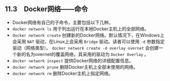 ## 11.3　Docker网络——命令

+ Docker网络有自己的子命令，主要包括以下几种。
+ `docker network ls` 用于列出运行在本地Docker主机上的全部网络。
+ `docker network create` 创建新的Docker网络。默认情况下，在Windows上会采用 `NAT` 驱动，在Linux上会采用 `Bridge` 驱动。读者可以使用 `-d` 参数指定驱动（网络类型）。 `docker network create -d overlay overnet` 会创建一个新的名为overnet的覆盖网络，其采用的驱动为 `Docker Overlay` 。
+ `docker network inspect` 提供Docker网络的详细配置信息。
+ `docker network prune` 删除Docker主机上全部未使用的网络。
+ `docker network rm` 删除Docker主机上指定网络。

